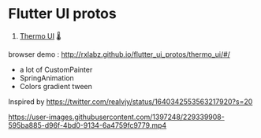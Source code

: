 # Flutter UI protos

1. [Thermo UI](https://github.com/rxlabz/flutter_ui_protos/tree/main/temperature_slider) 🌡

browser demo : http://rxlabz.github.io/flutter_ui_protos/thermo_ui/#/

- a lot of CustomPainter
- SpringAnimation
- Colors gradient tween

Inspired by https://twitter.com/realvjy/status/1640342553563217920?s=20

https://user-images.githubusercontent.com/1397248/229339908-595ba885-d96f-4bd0-9134-6a4759fc9779.mp4